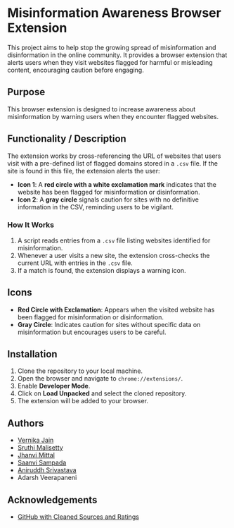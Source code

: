 # Misinformation Awareness Browser Extension

This project aims to help stop the growing spread of misinformation and disinformation in the online community. It provides a browser extension that alerts users when they visit websites flagged for harmful or misleading content, encouraging caution before engaging.

## Purpose

This browser extension is designed to increase awareness about misinformation by warning users when they encounter flagged websites.

## Functionality / Description

The extension works by cross-referencing the URL of websites that users visit with a pre-defined list of flagged domains stored in a `.csv` file. If the site is found in this file, the extension alerts the user:

- **Icon 1**: A **red circle with a white exclamation mark** indicates that the website has been flagged for misinformation or disinformation.
- **Icon 2**: A **gray circle** signals caution for sites with no definitive information in the CSV, reminding users to be vigilant.

### How It Works

1. A script reads entries from a `.csv` file listing websites identified for misinformation.
2. Whenever a user visits a new site, the extension cross-checks the current URL with entries in the `.csv` file.
3. If a match is found, the extension displays a warning icon.

## Icons

- **Red Circle with Exclamation**: Appears when the visited website has been flagged for misinformation or disinformation.
- **Gray Circle**: Indicates caution for sites without specific data on misinformation but encourages users to be careful.

## Installation

1. Clone the repository to your local machine.
2. Open the browser and navigate to `chrome://extensions/`.
3. Enable **Developer Mode**.
4. Click on **Load Unpacked** and select the cloned repository.
5. The extension will be added to your browser.

## Authors

- [Vernika Jain](https://github.com/vernikaj)
- [Sruthi Malisetty](https://github.com/sruthi120304)
- [Jhanvi Mittal](https://github.com/jmittal392)
- [Saanvi Sampada](https://github.com/ksampada23)
- [Aniruddh Srivastava](https://github.com/Noir01)
- Adarsh Veerapaneni

## Acknowledgements

- [GitHub with Cleaned Sources and Ratings](https://github.com/JanaLasser/misinformation_domains/tree/main)
